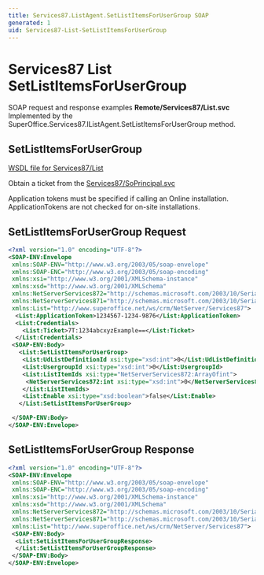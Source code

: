 ```yaml
---
title: Services87.ListAgent.SetListItemsForUserGroup SOAP
generated: 1
uid: Services87-List-SetListItemsForUserGroup
---
```


# Services87 List SetListItemsForUserGroup

SOAP request and response examples **Remote/Services87/List.svc**
Implemented by the <see cref="M:SuperOffice.Services87.IListAgent.SetListItemsForUserGroup">SuperOffice.Services87.IListAgent.SetListItemsForUserGroup</see> method.

## SetListItemsForUserGroup

[WSDL file for Services87/List](../Services87-List.md)

Obtain a ticket from the [Services87/SoPrincipal.svc](../SoPrincipal/index.md)

Application tokens must be specified if calling an Online installation. ApplicationTokens are not checked for on-site installations.

## SetListItemsForUserGroup Request

```xml
<?xml version="1.0" encoding="UTF-8"?>
<SOAP-ENV:Envelope
 xmlns:SOAP-ENV="http://www.w3.org/2003/05/soap-envelope"
 xmlns:SOAP-ENC="http://www.w3.org/2003/05/soap-encoding"
 xmlns:xsi="http://www.w3.org/2001/XMLSchema-instance"
 xmlns:xsd="http://www.w3.org/2001/XMLSchema"
 xmlns:NetServerServices872="http://schemas.microsoft.com/2003/10/Serialization/Arrays"
 xmlns:NetServerServices871="http://schemas.microsoft.com/2003/10/Serialization/"
 xmlns:List="http://www.superoffice.net/ws/crm/NetServer/Services87">
  <List:ApplicationToken>1234567-1234-9876</List:ApplicationToken>
  <List:Credentials>
    <List:Ticket>7T:1234abcxyzExample==</List:Ticket>
  </List:Credentials>
 <SOAP-ENV:Body>
   <List:SetListItemsForUserGroup>
    <List:UdListDefinitionId xsi:type="xsd:int">0</List:UdListDefinitionId>
    <List:UsergroupId xsi:type="xsd:int">0</List:UsergroupId>
    <List:ListItemIds xsi:type="NetServerServices872:ArrayOfint">
     <NetServerServices872:int xsi:type="xsd:int">0</NetServerServices872:int>
    </List:ListItemIds>
    <List:Enable xsi:type="xsd:boolean">false</List:Enable>
   </List:SetListItemsForUserGroup>

 </SOAP-ENV:Body>
</SOAP-ENV:Envelope>

```

## SetListItemsForUserGroup Response

```xml
<?xml version="1.0" encoding="UTF-8"?>
<SOAP-ENV:Envelope
 xmlns:SOAP-ENV="http://www.w3.org/2003/05/soap-envelope"
 xmlns:SOAP-ENC="http://www.w3.org/2003/05/soap-encoding"
 xmlns:xsi="http://www.w3.org/2001/XMLSchema-instance"
 xmlns:xsd="http://www.w3.org/2001/XMLSchema"
 xmlns:NetServerServices872="http://schemas.microsoft.com/2003/10/Serialization/Arrays"
 xmlns:NetServerServices871="http://schemas.microsoft.com/2003/10/Serialization/"
 xmlns:List="http://www.superoffice.net/ws/crm/NetServer/Services87">
 <SOAP-ENV:Body>
  <List:SetListItemsForUserGroupResponse>
  </List:SetListItemsForUserGroupResponse>
 </SOAP-ENV:Body>
</SOAP-ENV:Envelope>

```
